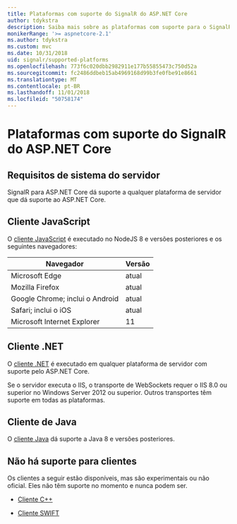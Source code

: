 ```yaml
---
title: Plataformas com suporte do SignalR do ASP.NET Core
author: tdykstra
description: Saiba mais sobre as plataformas com suporte para o SignalR do ASP.NET Core.
monikerRange: '>= aspnetcore-2.1'
ms.author: tdykstra
ms.custom: mvc
ms.date: 10/31/2018
uid: signalr/supported-platforms
ms.openlocfilehash: 773f6c020dbb2982911e177b55855473c750d52a
ms.sourcegitcommit: fc2486ddbeb15ab4969168d99b3fe0fbe91e8661
ms.translationtype: MT
ms.contentlocale: pt-BR
ms.lasthandoff: 11/01/2018
ms.locfileid: "50758174"
---
```

# <a name="aspnet-core-signalr-supported-platforms"></a>Plataformas com suporte do SignalR do ASP.NET Core

## <a name="server-system-requirements"></a>Requisitos de sistema do servidor

SignalR para ASP.NET Core dá suporte a qualquer plataforma de servidor que dá suporte ao ASP.NET Core.

## <a name="javascript-client"></a>Cliente JavaScript

O [cliente JavaScript](https://www.npmjs.com/package/@aspnet/signalr) é executado no NodeJS 8 e versões posteriores e os seguintes navegadores:

| Navegador                         | Versão |
| ------------------------------- | ------- |
| Microsoft Edge                  | atual |
| Mozilla Firefox                 | atual |
| Google Chrome; inclui o Android | atual |
| Safari; inclui o iOS            | atual |
| Microsoft Internet Explorer     | 11      |
 
## <a name="net-client"></a>Cliente .NET

O [cliente .NET](https://www.nuget.org/packages/Microsoft.AspNetCore.SignalR/) é executado em qualquer plataforma de servidor com suporte pelo ASP.NET Core.

Se o servidor executa o IIS, o transporte de WebSockets requer o IIS 8.0 ou superior no Windows Server 2012 ou superior. Outros transportes têm suporte em todas as plataformas.

## <a name="java-client"></a>Cliente de Java

O [cliente Java](https://search.maven.org/artifact/com.microsoft.aspnet/signalr) dá suporte a Java 8 e versões posteriores.

## <a name="unsupported-clients"></a>Não há suporte para clientes

Os clientes a seguir estão disponíveis, mas são experimentais ou não oficial. Eles não têm suporte no momento e nunca podem ser.

* [Cliente C++](https://github.com/aspnet/SignalR/tree/master/clients/cpp)

* [Cliente SWIFT](https://github.com/moozzyk/SignalR-Client-Swift)
